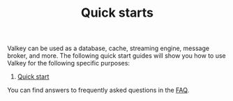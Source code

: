 ﻿---
title: "Quick starts"
linkTitle: "Quick starts"
hideListLinks: true
description: >
    Valkey quick start guides
---

Valkey can be used as a database, cache, streaming engine, message broker, and more. The following quick start guides will show you how to use Valkey for the following specific purposes:

1. [Quick start](quickstart.md)

You can find answers to frequently asked questions in the [FAQ](faq.md).
